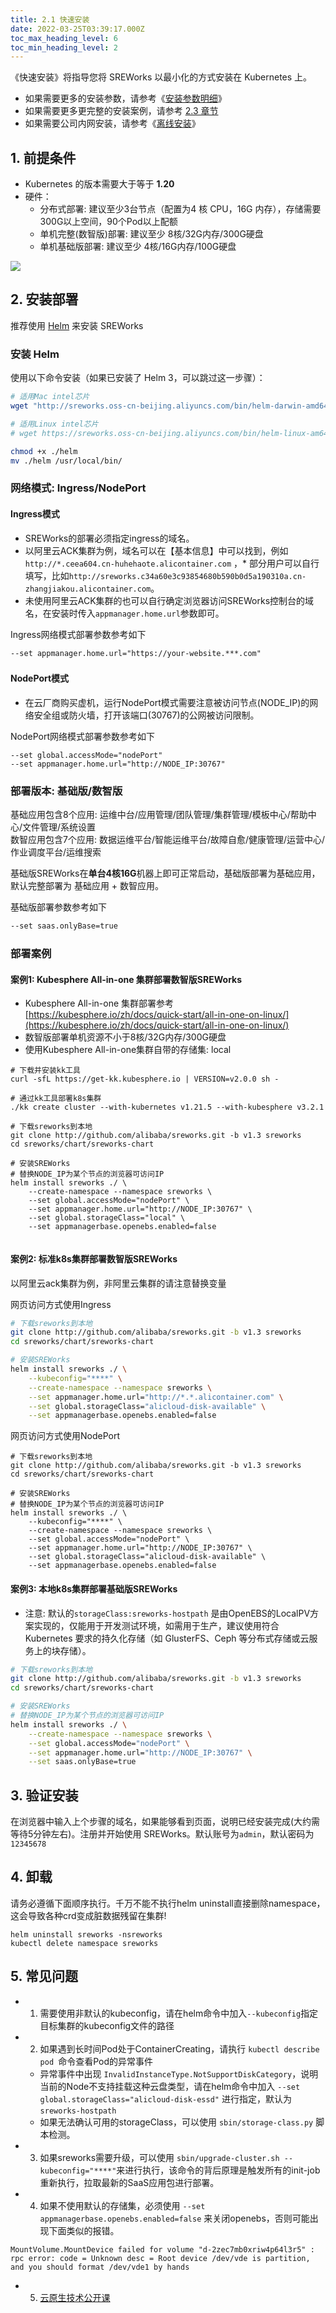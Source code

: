 ```yaml
---
title: 2.1 快速安装
date: 2022-03-25T03:39:17.000Z
toc_max_heading_level: 6
toc_min_heading_level: 2
---
```


《快速安装》将指导您将 SREWorks 以最小化的方式安装在 Kubernetes 上。

- 如果需要更多的安装参数，请参考《[安装参数明细](./mzz07m)》
- 如果需要更多更完整的安装案例，请参考 [2.3 章节](./vnlbio04odgkllih)
- 如果需要公司内网安装，请参考《[离线安装](./vswz3aa0td7os7i3)》
<a name="vFiKP"></a>

## 1. 前提条件

- Kubernetes 的版本需要大于等于 **1.20**
- 硬件：
   - 分布式部署: 建议至少3台节点（配置为4 核 CPU，16G 内存），存储需要300G以上空间，90个Pod以上配额
   - 单机完整(数智版)部署: 建议至少 8核/32G内存/300G硬盘
   - 单机基础版部署: 建议至少 4核/16G内存/100G硬盘

![](./pictures/1646727414037-e8db2b27-c269-43d1-ae16-b365abf02f39.jpeg.png)


<a name="u5WyB"></a>

## 2. 安装部署

推荐使用 [Helm](https://helm.sh/) 来安装 SREWorks
<a name="MPeH4"></a>

### 安装 Helm
使用以下命令安装（如果已安装了 Helm 3，可以跳过这一步骤）：
```bash
# 适用Mac intel芯片
wget "http://sreworks.oss-cn-beijing.aliyuncs.com/bin/helm-darwin-amd64" -O helm

# 适用Linux intel芯片
# wget https://sreworks.oss-cn-beijing.aliyuncs.com/bin/helm-linux-am64 -O helm

chmod +x ./helm
mv ./helm /usr/local/bin/
```

<a name="FWdw9"></a>

### 网络模式: Ingress/NodePort

<a name="fGWch"></a>

#### Ingress模式

- SREWorks的部署必须指定ingress的域名。
- 以阿里云ACK集群为例，域名可以在【基本信息】中可以找到，例如 `http://*.ceea604.cn-huhehaote.alicontainer.com` ，* 部分用户可以自行填写，比如`http://sreworks.c34a60e3c93854680b590b0d5a190310a.cn-zhangjiakou.alicontainer.com`。
- 未使用阿里云ACK集群的也可以自行确定浏览器访问SREWorks控制台的域名，在安装时传入`appmanager.home.url`参数即可。

Ingress网络模式部署参数参考如下
```
--set appmanager.home.url="https://your-website.***.com" 
```
<a name="a74pq"></a>

### 
<a name="MLPXH"></a>

#### NodePort模式

- 在云厂商购买虚机，运行NodePort模式需要注意被访问节点(NODE_IP)的网络安全组或防火墙，打开该端口(30767)的公网被访问限制。

NodePort网络模式部署参数参考如下
```
--set global.accessMode="nodePort" 
--set appmanager.home.url="http://NODE_IP:30767"
```

<a name="NR5Lc"></a>

### 部署版本: 基础版/数智版

基础应用包含8个应用: 运维中台/应用管理/团队管理/集群管理/模板中心/帮助中心/文件管理/系统设置<br />数智应用包含7个应用: 数据运维平台/智能运维平台/故障自愈/健康管理/运营中心/作业调度平台/运维搜索

基础版SREWorks在**单台4核16G**机器上即可正常启动，基础版部署为基础应用，默认完整部署为 基础应用 + 数智应用。

基础版部署参数参考如下
```bash
--set saas.onlyBase=true
```


<a name="XvYoW"></a>

### 部署案例

<a name="zmij7"></a>

#### 案例1: Kubesphere All-in-one 集群部署数智版SREWorks

- Kubesphere All-in-one 集群部署参考 [https://kubesphere.io/zh/docs/quick-start/all-in-one-on-linux/](https://kubesphere.io/zh/docs/quick-start/all-in-one-on-linux/)
- 数智版部署单机资源不小于8核/32G内存/300G硬盘
- 使用Kubesphere All-in-one集群自带的存储集: local
```shell
# 下载并安装kk工具
curl -sfL https://get-kk.kubesphere.io | VERSION=v2.0.0 sh -

# 通过kk工具部署k8s集群
./kk create cluster --with-kubernetes v1.21.5 --with-kubesphere v3.2.1

# 下载sreworks到本地
git clone http://github.com/alibaba/sreworks.git -b v1.3 sreworks
cd sreworks/chart/sreworks-chart

# 安装SREWorks
# 替换NODE_IP为某个节点的浏览器可访问IP
helm install sreworks ./ \
    --create-namespace --namespace sreworks \
    --set global.accessMode="nodePort" \
    --set appmanager.home.url="http://NODE_IP:30767" \
    --set global.storageClass="local" \
    --set appmanagerbase.openebs.enabled=false
    
```

<a name="MVeU6"></a>

#### 案例2: 标准k8s集群部署数智版SREWorks

以阿里云ack集群为例，非阿里云集群的请注意替换变量

网页访问方式使用Ingress
```bash
# 下载sreworks到本地
git clone http://github.com/alibaba/sreworks.git -b v1.3 sreworks
cd sreworks/chart/sreworks-chart

# 安装SREWorks
helm install sreworks ./ \
    --kubeconfig="****" \
    --create-namespace --namespace sreworks \
    --set appmanager.home.url="http://*.*.alicontainer.com" \
    --set global.storageClass="alicloud-disk-available" \
    --set appmanagerbase.openebs.enabled=false

```

网页访问方式使用NodePort
```shell
# 下载sreworks到本地
git clone http://github.com/alibaba/sreworks.git -b v1.3 sreworks
cd sreworks/chart/sreworks-chart

# 安装SREWorks
# 替换NODE_IP为某个节点的浏览器可访问IP
helm install sreworks ./ \
    --kubeconfig="****" \
    --create-namespace --namespace sreworks \
    --set global.accessMode="nodePort" \
    --set appmanager.home.url="http://NODE_IP:30767" \
    --set global.storageClass="alicloud-disk-available" \
    --set appmanagerbase.openebs.enabled=false
```

<a name="EcANN"></a>

#### 案例3: 本地k8s集群部署基础版SREWorks

- 注意: 默认的`storageClass:sreworks-hostpath` 是由OpenEBS的LocalPV方案实现的，仅能用于开发测试环境，如需用于生产，建议使用符合 Kubernetes 要求的持久化存储（如 GlusterFS、Ceph 等分布式存储或云服务上的块存储）。
```bash
# 下载sreworks到本地
git clone http://github.com/alibaba/sreworks.git -b v1.3 sreworks
cd sreworks/chart/sreworks-chart

# 安装SREWorks
# 替换NODE_IP为某个节点的浏览器可访问IP
helm install sreworks ./ \
    --create-namespace --namespace sreworks \
    --set global.accessMode="nodePort" \
    --set appmanager.home.url="http://NODE_IP:30767" \
    --set saas.onlyBase=true

```
<a name="QG9OO"></a>

#### 

<a name="ZKREF"></a>

## 3. 验证安装
在浏览器中输入上个步骤的域名，如果能够看到页面，说明已经安装完成(大约需等待5分钟左右)。注册并开始使用 SREWorks。默认账号为`admin`，默认密码为`12345678`


<a name="Vh7C6"></a>

## 4. 卸载
请务必遵循下面顺序执行。千万不能不执行helm uninstall直接删除namespace，这会导致各种crd变成脏数据残留在集群!
```
helm uninstall sreworks -nsreworks
kubectl delete namespace sreworks
```


<a name="AwB0R"></a>

## 5. 常见问题

- 1. 需要使用非默认的kubeconfig，请在helm命令中加入`--kubeconfig`指定目标集群的kubeconfig文件的路径
- 2. 如果遇到长时间Pod处于ContainerCreating，请执行 `kubectl describe pod `命令查看Pod的异常事件
   - 异常事件中出现 `InvalidInstanceType.NotSupportDiskCategory`，说明当前的Node不支持挂载这种云盘类型，请在helm命令中加入 `--set global.storageClass="alicloud-disk-essd"` 进行指定，默认为`sreworks-hostpath`
   - 如果无法确认可用的storageClass，可以使用 `sbin/storage-class.py` 脚本检测。
- 3. 如果sreworks需要升级，可以使用 `sbin/upgrade-cluster.sh --kubeconfig="****"`来进行执行，该命令的背后原理是触发所有的init-job重新执行，拉取最新的SaaS应用包进行部署。
- 4. 如果不使用默认的存储集，必须使用 `--set appmanagerbase.openebs.enabled=false` 来关闭openebs，否则可能出现下面类似的报错。
```
MountVolume.MountDevice failed for volume "d-2zec7mb0xriw4p64l3r5" : rpc error: code = Unknown desc = Root device /dev/vde is partition, and you should format /dev/vde1 by hands
```

- 5.  [云原生技术公开课](https://edu.aliyun.com/roadmap/cloudnative)

